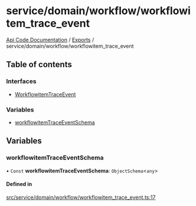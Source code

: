 # service/domain/workflow/workflowitem\_trace\_event
 
[Api Code Documentation](../README.md) / [Exports](../modules.md) / service/domain/workflow/workflowitem\_trace\_event

## Table of contents

### Interfaces

- [WorkflowitemTraceEvent](../interfaces/service_domain_workflow_workflowitem_trace_event.WorkflowitemTraceEvent.md)

### Variables

- [workflowitemTraceEventSchema](service_domain_workflow_workflowitem_trace_event.md#workflowitemtraceeventschema)

## Variables

### workflowitemTraceEventSchema

• `Const` **workflowitemTraceEventSchema**: `ObjectSchema`\<`any`\>

#### Defined in

[src/service/domain/workflow/workflowitem_trace_event.ts:17](https://github.com/openkfw/TruBudget/blob/648f2bb/api/src/service/domain/workflow/workflowitem_trace_event.ts#L17)
